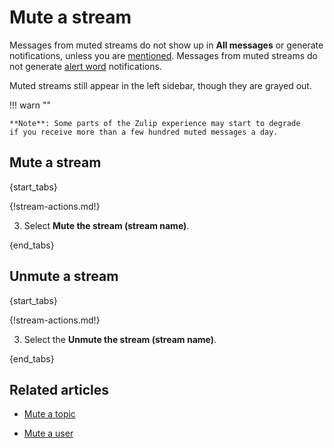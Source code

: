 # Mute a stream

Messages from muted streams do not show up in **All messages** or generate
notifications, unless you are
[mentioned](/help/mention-a-user-or-group). Messages from muted streams
do not generate [alert word](/help/add-an-alert-word) notifications.

Muted streams still appear in the left sidebar, though they are grayed out.

!!! warn ""

    **Note**: Some parts of the Zulip experience may start to degrade
    if you receive more than a few hundred muted messages a day.

## Mute a stream

{start_tabs}

{!stream-actions.md!}

3. Select **Mute the stream (stream name)**.

{end_tabs}


## Unmute a stream

{start_tabs}

{!stream-actions.md!}

3. Select the **Unmute the stream (stream name)**.

{end_tabs}

## Related articles

* [Mute a topic](/help/mute-a-topic)

* [Mute a user](/help/mute-a-user)
